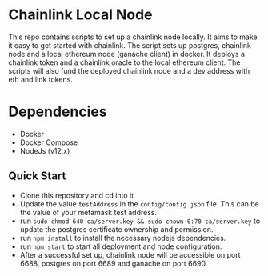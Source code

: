 # Chainlink Local Node

This repo contains scripts to set up a chainlink node locally. It aims to make it easy to get started with chainlink. The script sets up postgres, chainlink node and a local ethereum node (ganache client) in docker. It deploys a chainlink token and a chainlink oracle to the local ethereum client. The scripts will also fund the deployed chainlink node and a dev address with eth and link tokens.

# Dependencies

- Docker
- Docker Compose
- NodeJs (v12.x)

## Quick Start

- Clone this repository and cd into it
- Update the value `testAddress` in the `config/config.json` file. This can be the value of your metamask test address.
- run `sudo chmod 640 ca/server.key && sudo chown 0:70 ca/server.key` to update the postgres certificate ownership and permission.
- run `npm install` to install the necessary nodejs dependencies.
- run `npm start` to start all deployment and node configuration.
- After a successful set up, chainlink node will be accessible on port 6688, postgres on port 6689 and ganache on port 6690.
